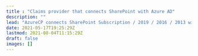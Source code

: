```yaml
---
title : "Claims provider that connects SharePoint with Azure AD"
description: ""
lead: "AzureCP connects SharePoint Subscription / 2019 / 2016 / 2013 with Azure Active Directory to fill the gaps and improve the experience in federated authentication."
date: 2021-05-17T19:25:29Z
lastmod: 2021-08-04T11:15:29Z
draft: false
images: []
---
```

